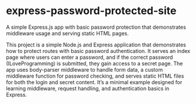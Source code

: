 # express-password-protected-site
A simple Express.js app with basic password protection that demonstrates middleware usage and serving static HTML pages.


This project is a simple Node.js and Express application that demonstrates how to protect routes with basic password authentication. It serves an index page where users can enter a password, and if the correct password (ILoveProgramming) is submitted, they gain access to a secret page. The app uses body-parser middleware to handle form data, a custom middleware function for password checking, and serves static HTML files for both the login and secret content. It’s a minimal example designed for learning middleware, request handling, and authentication basics in Express.
